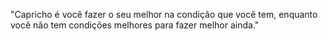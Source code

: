 "Capricho é você fazer o seu melhor na condição que você tem, enquanto você não tem condições melhores para fazer melhor ainda."
